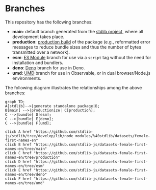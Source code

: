 <!--

@license Apache-2.0

Copyright (c) 2022 The Stdlib Authors.

Licensed under the Apache License, Version 2.0 (the "License");
you may not use this file except in compliance with the License.
You may obtain a copy of the License at

    http://www.apache.org/licenses/LICENSE-2.0

Unless required by applicable law or agreed to in writing, software
distributed under the License is distributed on an "AS IS" BASIS,
WITHOUT WARRANTIES OR CONDITIONS OF ANY KIND, either express or implied.
See the License for the specific language governing permissions and
limitations under the License.

-->

# Branches

This repository has the following branches:

-   **main**: default branch generated from the [stdlib project][stdlib-url], where all development takes place.
-   **production**: [production build][production-url] of the package (e.g., reformatted error messages to reduce bundle sizes and thus the number of bytes transmitted over a network).
-   **esm**: [ES Module][esm-url] branch for use via a `script` tag without the need for installation and bundlers.
-   **deno**: [Deno][deno-url] branch for use in Deno.
-   **umd**: [UMD][umd-url] branch for use in Observable, or in dual browser/Node.js environments.

The following diagram illustrates the relationships among the above branches:

```mermaid
graph TD;
A[stdlib]-->|generate standalone package|B;
B[main] -->|productionize| C[production];
C -->|bundle| D[esm];
C -->|bundle| E[deno];
C -->|bundle| F[umd];

click A href "https://github.com/stdlib-js/stdlib/tree/develop/lib/node_modules/%40stdlib/datasets/female-first-names-en"
click B href "https://github.com/stdlib-js/datasets-female-first-names-en/tree/main"
click C href "https://github.com/stdlib-js/datasets-female-first-names-en/tree/production"
click D href "https://github.com/stdlib-js/datasets-female-first-names-en/tree/esm"
click E href "https://github.com/stdlib-js/datasets-female-first-names-en/tree/deno"
click F href "https://github.com/stdlib-js/datasets-female-first-names-en/tree/umd"
```

[stdlib-url]: https://github.com/stdlib-js/stdlib/tree/develop/lib/node_modules/%40stdlib/datasets/female-first-names-en
[production-url]: https://github.com/stdlib-js/datasets-female-first-names-en/tree/production
[deno-url]: https://github.com/stdlib-js/datasets-female-first-names-en/tree/deno
[umd-url]: https://github.com/stdlib-js/datasets-female-first-names-en/tree/umd
[esm-url]: https://github.com/stdlib-js/datasets-female-first-names-en/tree/esm